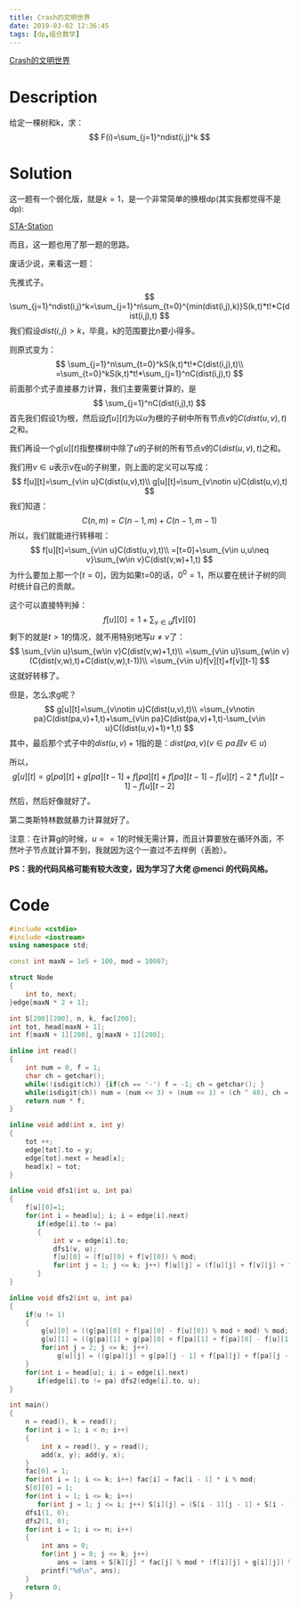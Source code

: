 ```yaml
---
title: Crash的文明世界
date: 2019-03-02 12:36:45
tags: [dp,组合数学]
---
```


[Crash的文明世界](https://www.luogu.org/problemnew/show/P4827)

# Description

给定一棵树和k，求：
$$
F(i)=\sum_{j=1}^ndist(i,j)^k
$$
<!--more-->

# Solution

这一题有一个弱化版，就是$k=1$，是一个非常简单的换根dp(其实我都觉得不是dp):

[STA-Station](https://www.luogu.org/problemnew/show/P3478)

而且，这一题也用了那一题的思路。

废话少说，来看这一题：

先推式子。
$$
\sum_{j=1}^ndist(i,j)^k=\sum_{j=1}^n\sum_{t=0}^{min(dist(i,j),k)}S(k,t)*t!*C(dist(i,j),t)
$$
我们假设$dist(i,j)>k$，毕竟，k的范围要比n要小得多。

则原式变为：
$$
\sum_{j=1}^n\sum_{t=0}^kS(k,t)*t!*C(dist(i,j),t)\\
=\sum_{t=0}^kS(k,t)*t!*\sum_{j=1}^nC(dist(i,j),t)
$$
前面那个式子直接暴力计算，我们主要需要计算的，是
$$
\sum_{j=1}^nC(dist(i,j),t)
$$
首先我们假设1为根，然后设$f[u][t]$为以$u$为根的子树中所有节点$v$的$C(dist(u,v),t)$之和。

我们再设一个$g[u][t]$指整棵树中除了$u$的子树的所有节点$v$的$C(dist(u,v),t)$之和。

我们用$v\in u$表示v在u的子树里，则上面的定义可以写成：
$$
f[u][t]=\sum_{v\in u}C(dist(u,v),t)\\
g[u][t]=\sum_{v\notin u}C(dist(u,v),t)
$$
我们知道：
$$
C(n,m)=C(n-1,m)+C(n-1,m-1)
$$
所以，我们就能进行转移啦：
$$
f[u][t]=\sum_{v\in u}C(dist(u,v),t)\\
=[t=0]+\sum_{v\in u,u\neq v}\sum_{w\in v}C(dist(v,w)+1,t)
$$
为什么要加上那一个$[t=0]$，因为如果t=0的话，$0^0=1$，所以要在统计子树的同时统计自己的贡献。

这个可以直接特判掉：
$$
f[u][0]=1+\sum_{v\in u}f[v][0]
$$
剩下的就是$t>1$的情况，就不用特别地写$u\neq v$了：
$$
\sum_{v\in u}\sum_{w\in v}C(dist(v,w)+1,t)\\
=\sum_{v\in u}\sum_{w\in v}(C(dist(v,w),t)+C(dist(v,w),t-1))\\
=\sum_{v\in u}f[v][t]+f[v][t-1]
$$
这就好转移了。

但是，怎么求g呢？
$$
g[u][t]=\sum_{v\notin u}C(dist(u,v),t)\\
=\sum_{v\notin pa}C(dist(pa,v)+1,t)+\sum_{v\in pa}C(dist(pa,v)+1,t)-\sum_{v\in u}C((dist(u,v)+1)+1,t)
$$
其中，最后那个式子中的$dist(u,v)+1$指的是：$dist(pa,v)(v\in pa且v\in u)$

所以，
$$
g[u][t]=g[pa][t]+g[pa][t-1]+f[pa][t]+f[pa][t-1]-f[u][t]-2*f[u][t-1]-f[u][t-2]
$$
然后，然后好像就好了。

第二类斯特林数就暴力计算就好了。

注意：在计算g的时候，$u==1$的时候无需计算，而且计算要放在循环外面，不然叶子节点就计算不到，我就因为这个一直过不去样例（丢脸）。

**PS：我的代码风格可能有较大改变，因为学习了大佬 @menci 的代码风格。**

# Code

```c++
#include <cstdio>
#include <iostream>
using namespace std;

const int maxN = 1e5 + 100, mod = 10007;

struct Node
{
    int to, next;
}edge[maxN * 2 + 1];

int S[200][200], n, k, fac[200];
int tot, head[maxN + 1];
int f[maxN + 1][200], g[maxN + 1][200];

inline int read()
{
    int num = 0, f = 1;
    char ch = getchar();
    while(!isdigit(ch)) {if(ch == '-') f = -1; ch = getchar(); }
    while(isdigit(ch)) num = (num << 3) + (num << 1) + (ch ^ 48), ch = getchar();
    return num * f;
}

inline void add(int x, int y)
{
    tot ++;
    edge[tot].to = y;
    edge[tot].next = head[x];
    head[x] = tot;
}

inline void dfs1(int u, int pa)
{
    f[u][0]=1;
    for(int i = head[u]; i; i = edge[i].next)
       if(edge[i].to != pa)
       {
           int v = edge[i].to;
           dfs1(v, u);
           f[u][0] = (f[u][0] + f[v][0]) % mod;
           for(int j = 1; j <= k; j++) f[u][j] = (f[u][j] + f[v][j] + f[v][j - 1]) % mod;
       }
}

inline void dfs2(int u, int pa)
{
    if(u != 1)
    {
        g[u][0] = ((g[pa][0] + f[pa][0] - f[u][0]) % mod + mod) % mod;
        g[u][1] = ((g[pa][1] + g[pa][0] + f[pa][1] + f[pa][0] - f[u][1] - 2 * f[u][0]) % mod + mod) % mod;
        for(int j = 2; j <= k; j++)
            g[u][j] = ((g[pa][j] + g[pa][j - 1] + f[pa][j] + f[pa][j - 1] - f[u][j] - 2 * f[u][j - 1] - f[u][j - 2]) % mod + mod) % mod;
    }
    for(int i = head[u]; i; i = edge[i].next)
       if(edge[i].to != pa) dfs2(edge[i].to, u);
}

int main()
{
    n = read(), k = read();
    for(int i = 1; i < n; i++)
    {
        int x = read(), y = read();
        add(x, y); add(y, x);
    }
    fac[0] = 1;
    for(int i = 1; i <= k; i++) fac[i] = fac[i - 1] * i % mod;
    S[0][0] = 1;
    for(int i = 1; i <= k; i++)
       for(int j = 1; j <= i; j++) S[i][j] = (S[i - 1][j - 1] + S[i - 1][j] * j % mod) % mod;
    dfs1(1, 0);
    dfs2(1, 0);
    for(int i = 1; i <= n; i++)
    {
        int ans = 0;
        for(int j = 0; j <= k; j++) 
            ans = (ans + S[k][j] * fac[j] % mod * (f[i][j] + g[i][j]) % mod) % mod;
        printf("%d\n", ans);
    }
    return 0;
}
```

